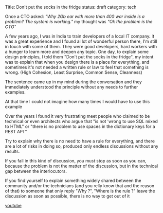 Title: Don't put the socks in the fridge
status: draft
category: tech

Once a CTO asked:
*"Why 2Gb ear with more than 400 war inside is a problem? The system is working."*
my thought was *"Ok the problem is the CTO"*

 
<!-- PELICAN_END_SUMMARY -->



A few years ago, I was in India to train developers of a local IT company.
It was a great experience and I found al lot of wonderful person there, 
I'm still in touch with some of them.
They were good developers, hard workers with a hunger to learn more and 
deepen any topic.
One day, to explain some design principles, I told them 
"Don't put the socks in the fridge", my intent was to explain that when you 
design there is a place for everything, and sometimes it's not needed a written 
rule or law to feel that something is wrong. 
(High Cohesion, Least Surprise, Common Sense, Cleanness)

The sentence came up in my mind during the conversation and they immediately 
understood the principle without any needs to further examples.

At that time I could not imagine how many times I would have to use this example 

Over the years I found it very frustrating meet people who claimed to be technical 
or even architects who argue that "is not 'wrong to use SQL mixed to HTML" 
or "there is no problem to use spaces in the dictionary keys for a REST API "

Try to explain why there is no need to have a rule for everything, 
and there are a lot of risks in doing so, produced only endless discussions 
without any results.

If you fall in this kind of discussion, you must stop as soon as you can, because 
the problem is not the matter of the discussion, but in the technical gap between 
the interlocutors.

If you find yourself to explain something widely shared between the community 
and/or the technicians (and you relly know that and the reason of that)
to someone that only reply "Why ?", "Where is the rule ?"
leave the discussion as soon as possible, there is no way to get out of it


[youtube](BKorP55Aqvg)
